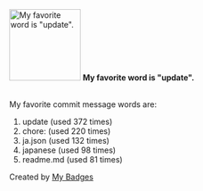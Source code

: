 <img src="https://my-badges.github.io/my-badges/favorite-word.png" alt="My favorite word is &quot;update&quot;." title="My favorite word is &quot;update&quot;." width="128">
<strong>My favorite word is &quot;update&quot;.</strong>
<br><br>

My favorite commit message words are:

1. update (used 372 times)
2. chore: (used 220 times)
3. ja.json (used 132 times)
4. japanese (used 98 times)
5. readme.md (used 81 times)


Created by <a href="https://github.com/my-badges/my-badges">My Badges</a>